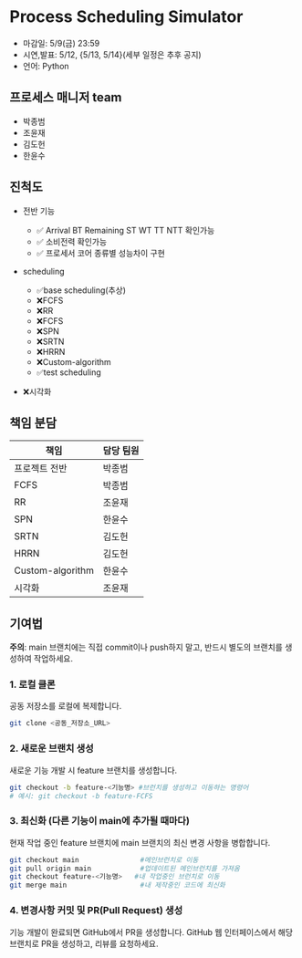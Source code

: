 # Process Scheduling Simulator
- 마감일: 5/9(금) 23:59
- 시연,발표: 5/12, {5/13, 5/14}(세부 일정은 추후 공지)
- 언어: Python


## 프로세스 매니저 team
- 박종범
- 조윤재
- 김도헌
- 한윤수


## 진척도

- 전반 기능
    - ✅ Arrival  BT  Remaining  ST  WT  TT  NTT 확인가능
    - ✅ 소비전력 확인가능
    - ✅ 프로세서 코어 종류별 성능차이 구현


- scheduling
    - ✅base scheduling(추상)
    - ❌FCFS
    - ❌RR
    - ❌FCFS
    - ❌SPN
    - ❌SRTN
    - ❌HRRN
    - ❌Custom-algorithm 
    - ✅test scheduling


- ❌시각화




## 책임 분담
| 책임            | 담당 팀원  |
| ----------------- | ---------- |
| 프로젝트 전반      | 박종범     |
| FCFS              | 박종범     |
| RR                | 조윤재     |
| SPN               | 한윤수     |
| SRTN              | 김도헌     |
| HRRN              | 김도헌     |
| Custom-algorithm  | 한윤수    |
| 시각화            | 조윤재    |




## 기여법

__주의__: main 브랜치에는 직접 commit이나 push하지 말고, 반드시 별도의 브랜치를 생성하여 작업하세요.

### 1. 로컬 클론
공동 저장소를 로컬에 복제합니다.
```bash
git clone <공동_저장소_URL>
```

### 2. 새로운 브랜치 생성
새로운 기능 개발 시 feature 브랜치를 생성합니다.
```bash
git checkout -b feature-<기능명> #브런치를 생성하고 이동하는 명령어
# 예시: git checkout -b feature-FCFS
```

### 3. 최신화 (다른 기능이 main에 추가될 때마다)
현재 작업 중인 feature 브랜치에 main 브랜치의 최신 변경 사항을 병합합니다.
```bash
git checkout main               #메인브런치로 이동
git pull origin main            #업데이트된 메인브런치를 가져옴
git checkout feature-<기능명>   #내 작업중인 브런치로 이동
git merge main                  #내 제작중인 코드에 최신화
```

### 4. 변경사항 커밋 및 PR(Pull Request) 생성
기능 개발이 완료되면 GitHub에서 PR을 생성합니다.
GitHub 웹 인터페이스에서 해당 브랜치로 PR을 생성하고, 리뷰를 요청하세요.